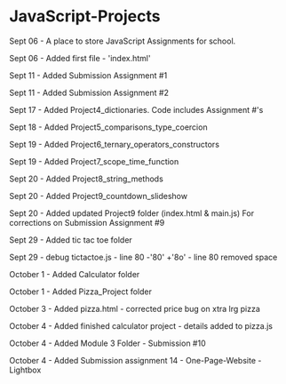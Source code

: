 # JavaScript-Projects

Sept 06 - A place to store JavaScript Assignments for school.

Sept 06 - Added first file - 'index.html'

Sept 11 - Added Submission Assignment #1

Sept 11 - Added Submission Assignment #2

Sept 17 - Added Project4_dictionaries. Code includes Assignment #'s

Sept 18 - Added Project5_comparisons_type_coercion

Sept 19 - Added Project6_ternary_operators_constructors

Sept 19 - Added Project7_scope_time_function

Sept 20 - Added Project8_string_methods

Sept 20 - Added Project9_countdown_slideshow

Sept 20 - Added updated Project9 folder (index.html & main.js) For corrections on Submission Assignment #9

Sept 29 - Added tic tac toe folder

Sept 29 - debug tictactoe.js - line 80 -'80' +'8o' 
        - line 80 removed space

October 1 - Added Calculator folder

October 1 - Added Pizza_Project folder

October 3 - Added pizza.html - corrected price bug on xtra lrg pizza

October 4 - Added finished calculator project - details added to pizza.js

October 4 - Added Module 3 Folder - Submission #10

October 4 - Added Submission assignment 14 - One-Page-Website - Lightbox
